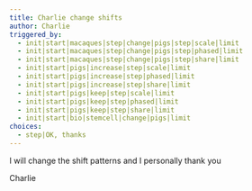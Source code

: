 ```yaml
---
title: Charlie change shifts
author: Charlie
triggered_by:
  - init|start|macaques|step|change|pigs|step|scale|limit
  - init|start|macaques|step|change|pigs|step|phased|limit
  - init|start|macaques|step|change|pigs|step|share|limit
  - init|start|pigs|increase|step|scale|limit
  - init|start|pigs|increase|step|phased|limit
  - init|start|pigs|increase|step|share|limit
  - init|start|pigs|keep|step|scale|limit
  - init|start|pigs|keep|step|phased|limit
  - init|start|pigs|keep|step|share|limit
  - init|start|bio|stemcell|change|pigs|limit
choices:
  - step|OK, thanks
---
```

I will change the shift patterns and I personally thank you

Charlie

